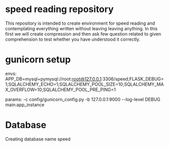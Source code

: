 # speed reading repository
This repository is intended to create environment for speed reading and contemplating everything written without leaving
leaving anything.
In this first we will create compression and then ask few question related to given comprehension to test whether you have
understood it correctly.


# gunicorn setup
envs:
    APP_DB=mysql+pymysql://root:root@127.0.0.1:3306/speed;FLASK_DEBUG=1;SQLALCHEMY_ECHO=1;SQLALCHEMY_POOL_SIZE=10;SQLALCHEMY_MAX_OVERFLOW=10;SQLALCHEMY_POOL_PRE_PING=1
    
params:
    -c config/gunicorn_config.py -b 127.0.0.1:9000 --log-level DEBUG main:app_instance
    
# Database 
 Creating database name speed